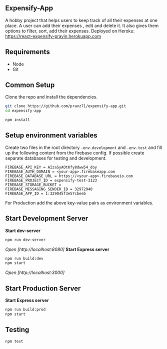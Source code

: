 ## Expensify-App
A hobby project that helps users to keep track of all their expenses at one place. A user can add their expenses , edit and delete it. It also gives them options to filter, sort, add their expenses.
Deployed on Heroku: https://react-expensify-pravin.herokuapp.com


## Requirements
* Node
* Git

## Common Setup
Clone the repo and install the dependencies.
```bash
git clone https://github.com/pravz71/expensify-app.git
cd expensify-app
```
```bash
npm install
```
## Setup environment variables
Create two files in the root directory ```.env.development``` and ```.env.test```  and fill up the following content from the firebase config. If possible create separate databases for testing and development. 
```
FIREBASE_API_KEY = AIzaSyAOtKfy8dww54_doy
FIREBASE_AUTH_DOMAIN = <your-app>.firebaseapp.com
FIREBASE_DATABASE_URL = https://<your-app>.firebaseio.com
FIREBASE_PROJECT_ID = expensify-test-3123
FIREBASE_STORAGE_BUCKET = 
FIREBASE_MESSAGING_SENDER_ID = 32972940
FIREBASE_APP_ID = 1:329045f3e57cbeeb
```
For Production add the above key-value pairs as environment variables.

## Start Development Server
**Start dev-server**
```bash
npm run dev-server
```
*Open [http://localhost:8080]*
**Start Express server**
```bash
npm run build:dev
npm start
```
*Open [http://localhost:3000]*

## Start Production Server
**Start Express server**
```bash
npm run build:prod
npm start
```
## Testing
```bash
npm test
```

